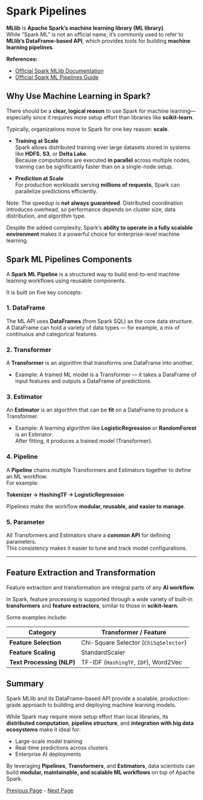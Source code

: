 # Spark Pipelines

**MLlib** is **Apache Spark’s machine learning library (ML library)**.  
While “Spark ML” is not an official name, it’s commonly used to refer to **MLlib’s DataFrame-based API**, which provides tools for building **machine learning pipelines**.

**References:**
- [Official Spark MLlib Documentation](https://spark.apache.org/mllib/)
- [Official Spark ML Pipelines Guide](https://spark.apache.org/docs/latest/ml-pipeline.html)

## Why Use Machine Learning in Spark?

There should be a **clear, logical reason** to use Spark for machine learning—especially since it requires more setup effort than libraries like **scikit-learn**.

Typically, organizations move to Spark for one key reason: **scale**.

- **Training at Scale**  
  Spark allows distributed training over large datasets stored in systems like **HDFS**, **S3**, or **Delta Lake**.  
  Because computations are executed **in parallel** across multiple nodes, training can be significantly faster than on a single-node setup.  

- **Prediction at Scale**  
  For production workloads serving **millions of requests**, Spark can parallelize predictions efficiently.

Note: The speedup is **not always guaranteed**. Distributed coordination introduces overhead, so performance depends on cluster size, data distribution, and algorithm type.

Despite the added complexity, Spark’s **ability to operate in a fully scalable environment** makes it a powerful choice for enterprise-level machine learning.

## Spark ML Pipelines Components

A **Spark ML Pipeline** is a structured way to build end-to-end machine learning workflows using reusable components.  

It is built on five key concepts:

### 1. DataFrame
The ML API uses **DataFrames** (from Spark SQL) as the core data structure.  
A DataFrame can hold a variety of data types — for example, a mix of continuous and categorical features.

### 2. Transformer
A **Transformer** is an algorithm that transforms one DataFrame into another.  
- Example: A trained ML model is a Transformer — it takes a DataFrame of input features and outputs a DataFrame of predictions.


### 3. Estimator
An **Estimator** is an algorithm that can be **fit** on a DataFrame to produce a Transformer.  
- Example: A learning algorithm like **LogisticRegression** or **RandomForest** is an Estimator.  
  After fitting, it produces a trained model (Transformer).


### 4. Pipeline
A **Pipeline** chains multiple Transformers and Estimators together to define an ML workflow.  
For example:

**Tokenizer → HashingTF → LogisticRegression**

Pipelines make the workflow **modular, reusable, and easier to manage**.

### 5. Parameter
All Transformers and Estimators share a **common API** for defining parameters.  
This consistency makes it easier to tune and track model configurations.

---

## Feature Extraction and Transformation

Feature extraction and transformation are integral parts of any **AI workflow**.  

In Spark, feature processing is supported through a wide variety of built-in **transformers** and **feature extractors**, similar to those in **scikit-learn**.

Some examples include:

| Category | Transformer / Feature |
|-----------|------------------------|
| **Feature Selection** | Chi-Square Selector (`ChiSqSelector`) |
| **Feature Scaling** | StandardScaler |
| **Text Processing (NLP)** | TF-IDF (`HashingTF`, `IDF`), Word2Vec |


## Summary

Spark MLlib and its DataFrame-based API provide a scalable, production-grade approach to building and deploying machine learning models.  

While Spark may require more setup effort than local libraries, its **distributed computation**, **pipeline structure**, and **integration with big data ecosystems** make it ideal for:
- Large-scale model training
- Real-time predictions across clusters
- Enterprise AI deployments

By leveraging **Pipelines**, **Transformers**, and **Estimators**, data scientists can build **modular, maintainable, and scalable ML workflows** on top of Apache Spark.

[Previous Page](Spark-Machine-Learning.md) -  [Next Page](Spark-Supervised-Learning.md)

